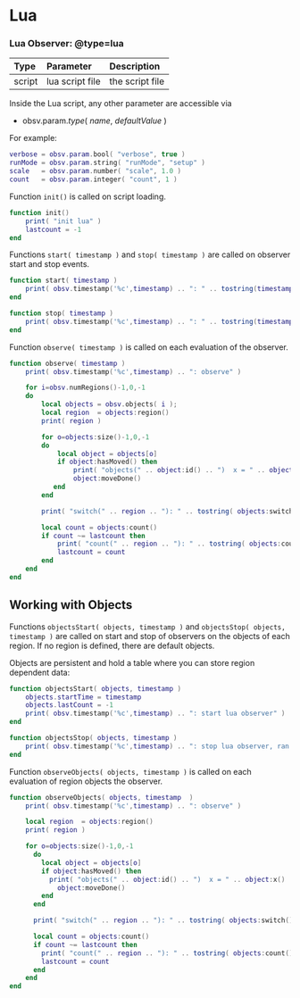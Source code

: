 Lua
===

### Lua Observer: @type=lua

| Type   | Parameter       | Description     |
|:------ |:--------------- |:--------------- |
| script | lua script file | the script file |

Inside the Lua script, any other parameter are accessible via

- obsv.param.*type*(  *name*, *defaultValue* )

For example:

```lua
verbose = obsv.param.bool( "verbose", true )
runMode = obsv.param.string( "runMode", "setup" )
scale   = obsv.param.number( "scale", 1.0 )
count   = obsv.param.integer( "count", 1 )
```

Function `init()` is called on script loading.

```lua
function init()
    print( "init lua" )
    lastcount = -1
end
```

Functions `start( timestamp )` and `stop( timestamp )` are called on observer start and stop events.

```lua
function start( timestamp )
    print( obsv.timestamp('%c',timestamp) .. ": " .. tostring(timestamp) .. " start lua observer" )
end

function stop( timestamp )
    print( obsv.timestamp('%c',timestamp) .. ": " .. tostring(timestamp) .. " stop lua observer" )
end
```

Function  `observe( timestamp )` is called on each evaluation of the observer.

```lua
function observe( timestamp )
    print( obsv.timestamp('%c',timestamp) .. ": observe" )

    for i=obsv.numRegions()-1,0,-1
    do
        local objects = obsv.objects( i );
        local region  = objects:region()
        print( region )

        for o=objects:size()-1,0,-1
        do
            local object = objects[o]
            if object:hasMoved() then
                print( "objects(" .. object:id() .. ")  x = " .. object:x() .. ", y = " .. object:y() )
                object:moveDone()
           end
        end

        print( "switch(" .. region .. "): " .. tostring( objects:switch() ) )

        local count = objects:count()
        if count ~= lastcount then
            print( "count(" .. region .. "): " .. tostring( objects:count() ) )
            lastcount = count
        end
    end
end
```

## Working with Objects

Functions `objectsStart( objects, timestamp )` and `objectsStop( objects, timestamp )` are called on start and stop of observers on the objects of each region. If no region is defined, there are default objects.

Objects are persistent and hold a table where you can store region dependent data:

```lua
function objectsStart( objects, timestamp )
    objects.startTime = timestamp
    objects.lastCount = -1
    print( obsv.timestamp('%c',timestamp) .. ": start lua observer" )
end

function objectsStop( objects, timestamp )
    print( obsv.timestamp('%c',timestamp) .. ": stop lua observer, ran " .. tostring(timestamp-objects.startTime) .. " msec" )
end
```

Function  `observeObjects( objects, timestamp )` is called on each evaluation of region objects the observer.

```lua
function observeObjects( objects, timestamp  )
    print( obsv.timestamp('%c',timestamp) .. ": observe" )

    local region  = objects:region()
    print( region )

    for o=objects:size()-1,0,-1
      do
        local object = objects[o]
        if object:hasMoved() then
          print( "objects(" .. object:id() .. ")  x = " .. object:x() .. ", y = " .. object:y() )
            object:moveDone()
        end
      end

      print( "switch(" .. region .. "): " .. tostring( objects:switch() ) )

      local count = objects:count()
      if count ~= lastcount then
        print( "count(" .. region .. "): " .. tostring( objects:count() ) )
        lastcount = count
      end
    end
end
```

